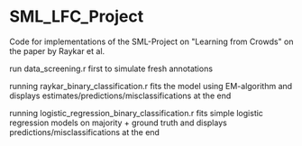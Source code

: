 # SML_LFC_Project
Code for implementations of the SML-Project on "Learning from Crowds" on the paper by Raykar et al.

run data_screening.r first to simulate fresh annotations

running raykar_binary_classification.r fits the model using EM-algorithm and displays estimates/predictions/misclassifications at the end

running logistic_regression_binary_classification.r fits simple logistic regression models on majority + ground truth and displays predictions/misclassifications at the end
